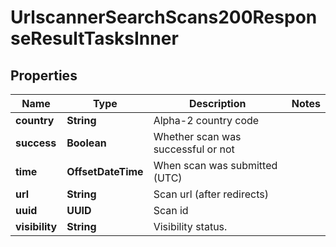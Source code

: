 

# UrlscannerSearchScans200ResponseResultTasksInner


## Properties

| Name | Type | Description | Notes |
|------------ | ------------- | ------------- | -------------|
|**country** | **String** | Alpha-2 country code |  |
|**success** | **Boolean** | Whether scan was successful or not |  |
|**time** | **OffsetDateTime** | When scan was submitted (UTC) |  |
|**url** | **String** | Scan url (after redirects) |  |
|**uuid** | **UUID** | Scan id |  |
|**visibility** | **String** | Visibility status. |  |



